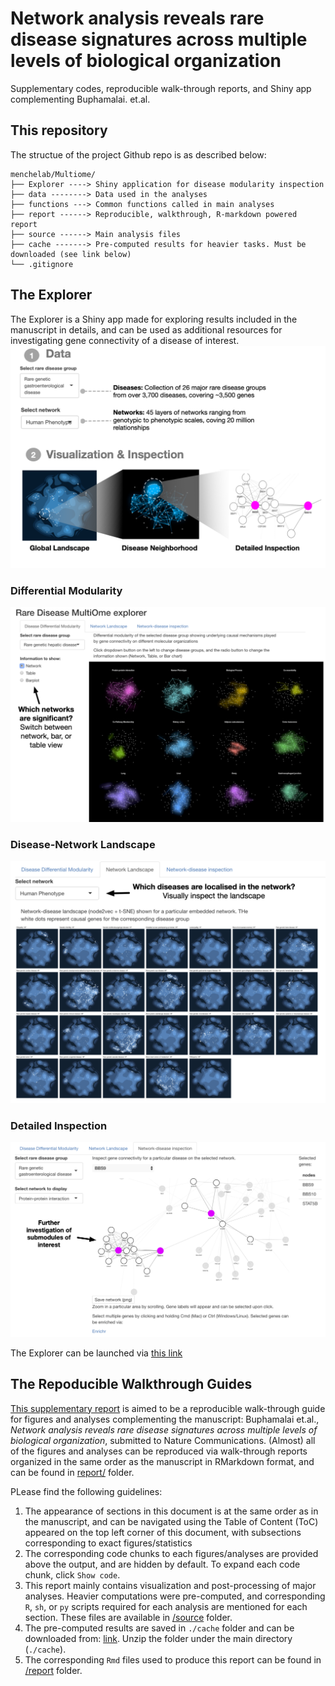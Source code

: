 # Network analysis reveals rare disease signatures across multiple levels of biological organization

Supplementary codes, reproducible walk-through reports, and Shiny app complementing Buphamalai. et.al.


## This repository
The structue of the project Github repo is as described below:
```
menchelab/Multiome/
├── Explorer ----> Shiny application for disease modularity inspection
├── data --------> Data used in the analyses
├── functions ---> Common functions called in main analyses
├── report ------> Reproducible, walkthrough, R-markdown powered report
├── source ------> Main analysis files
├── cache -------> Pre-computed results for heavier tasks. Must be downloaded (see link below) 
└── .gitignore
```

## The Explorer
The Explorer is a Shiny app made for exploring results included in the manuscript in details, and can be used as additional resources for investigating gene connectivity of a disease of interest.
![Overview](https://github.com/menchelab/MultiOme/blob/main/Explorer/Figs/github/github_readme_overview1.png?raw=true)

### Differential Modularity
![Differential Modularity](https://github.com/menchelab/MultiOme/blob/main/Explorer/Figs/github/github_readme_DiffMod.png?raw=true)


### Disease-Network Landscape
![Disease-Network Landscape](https://github.com/menchelab/MultiOme/blob/main/Explorer/Figs/github/github_readme_Landscape.png?raw=true)


### Detailed Inspection
![Detailed Inspection](https://github.com/menchelab/MultiOme/blob/main/Explorer/Figs/github/github_readme_Inspection.png?raw=true)

The Explorer can be launched via [this link](http://lem.westeurope.cloudapp.azure.com:8880/app/MultiOmeExplorer)

## The Repoducible Walkthrough Guides

[This supplementary report](/report/Supplementary_report.html) is aimed to be a reproducible walk-through guide for figures and analyses complementing the manuscript: Buphamalai et.al., *Network analysis reveals rare disease signatures across multiple levels of biological organization*, submitted to Nature Communications. (Almost) all of the figures and analyses can be reproduced via walk-through reports organized in the same order as the manuscript in RMarkdown format, and can be found in [report/](report) folder. 

PLease find the following guidelines:

1. The appearance of sections in this document is at the same order as in the manuscript, and can be navigated using the Table of Content (ToC) appeared on the top left corner of this document, with subsections corresponding to exact figures/statistics 
2. The corresponding code chunks to each figures/analyses are provided above the output, and are hidden by default. To expand each code chunk, click `Show code`.
3. This report mainly contains visualization and post-processing of major analyses. Heavier computations were pre-computed, and corresponding `R`, `sh`, or `py` scripts required for each analysis are mentioned for each section. These files are available in [/source](/source) folder.
4. The pre-computed results are saved in `./cache` folder and can be downloaded from: [link](https://drive.google.com/file/d/1T7tJMojIbELeT-aLOD_Pv639eUgdGqUh/view). Unzip the folder under the main directory (`./cache`). 
5. The corresponding `Rmd` files used to produce this report can be found in [/report](/report) folder.

